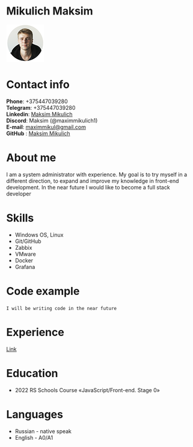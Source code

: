 
# Mikulich Maksim


![Alt](/photo.png)


# Contact info

**Phone**: +375447039280    
**Telegram**: +375447039280     
**Linkedin**: [Maksim Mikulich](https://www.linkedin.com/in/maksim-mikulich-28aa21141/)     
**Discord**: Maksim (@maximmikulich1)       
**E-mail**: maximmikul@gmail.com        
**GitHub** : [Maksim Mikulich](https://github.com/maximmikulich1)      


#  **About me**

I am a system administrator with experience. My goal is to try myself in a different direction, to expand and improve my knowledge in front-end development. In the near future I would like to become a full stack developer 

# **Skills**

+ Windows OS, Linux
+ Git/GitHub
+ Zabbix
+ VMware
+ Docker
+ Grafana



#  Code example


`I will be writing code in the near future`


# Experience

[Link](/cv.md)

# Education

+ 2022 RS Schools Course «JavaScript/Front-end. Stage 0»

# Languages

+ Russian - native speak
+ English - A0/A1